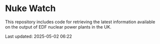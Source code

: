 # Nuke Watch

This repository includes code for retrieving the latest information available on the output of EDF nuclear power plants in the UK.

Last updated: 2025-05-02 06:22